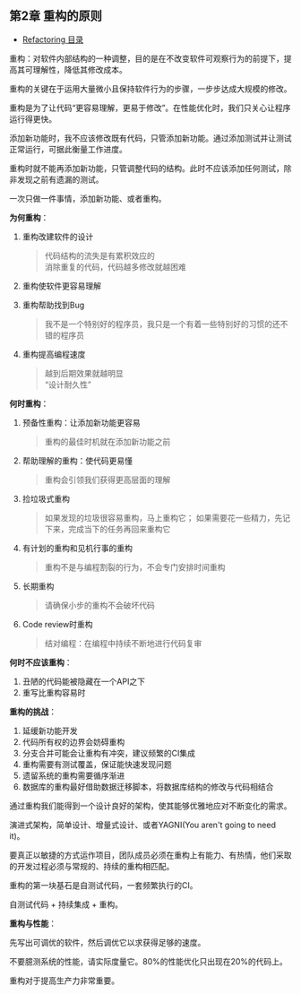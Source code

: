 ## 第2章 重构的原则

- [Refactoring 目录](./index.md)

重构：对软件内部结构的一种调整，目的是在不改变软件可观察行为的前提下，提高其可理解性，降低其修改成本。

重构的关键在于运用大量微小且保持软件行为的步骤，一步步达成大规模的修改。

重构是为了让代码“更容易理解，更易于修改”。在性能优化时，我们只关心让程序运行得更快。

添加新功能时，我不应该修改既有代码，只管添加新功能。通过添加测试并让测试正常运行，可据此衡量工作进度。

重构时就不能再添加新功能，只管调整代码的结构。此时不应该添加任何测试，除非发现之前有遗漏的测试。

一次只做一件事情，添加新功能、或者重构。

**为何重构**：

1. 重构改建软件的设计  

    > 代码结构的流失是有累积效应的  
    > 消除重复的代码，代码越多修改就越困难

2. 重构使软件更容易理解
3. 重构帮助找到Bug

    > 我不是一个特别好的程序员，我只是一个有着一些特别好的习惯的还不错的程序员

4. 重构提高编程速度

    > 越到后期效果就越明显  
    > “设计耐久性”

**何时重构**：

1. 预备性重构：让添加新功能更容易

    > 重构的最佳时机就在添加新功能之前

2. 帮助理解的重构：使代码更易懂

    > 重构会引领我们获得更高层面的理解

3. 捡垃圾式重构

    > 如果发现的垃圾很容易重构，马上重构它；
    > 如果需要花一些精力，先记下来，完成当下的任务再回来重构它

4. 有计划的重构和见机行事的重构

    > 重构不是与编程割裂的行为，不会专门安排时间重构

5. 长期重构

    > 请确保小步的重构不会破坏代码

6. Code review时重构

    > 结对编程：在编程中持续不断地进行代码复审

**何时不应该重构**：

1. 丑陋的代码能被隐藏在一个API之下
2. 重写比重构容易时

**重构的挑战**：

1. 延缓新功能开发
2. 代码所有权的边界会妨碍重构
3. 分支合并可能会让重构有冲突，建议频繁的CI集成
4. 重构需要有测试覆盖，保证能快速发现问题
5. 遗留系统的重构需要循序渐进
5. 数据库的重构最好借助数据迁移脚本，将数据库结构的修改与代码相结合

通过重构我们能得到一个设计良好的架构，使其能够优雅地应对不断变化的需求。

演进式架构，简单设计、增量式设计、或者YAGNI(You aren't going to need it)。

要真正以敏捷的方式运作项目，团队成员必须在重构上有能力、有热情，他们采取的开发过程必须与常规的、持续的重构相匹配。

重构的第一块基石是自测试代码，一套频繁执行的CI。

自测试代码 + 持续集成 + 重构。

**重构与性能**：

先写出可调优的软件，然后调优它以求获得足够的速度。

不要臆测系统的性能，请实际度量它。80%的性能优化只出现在20%的代码上。

重构对于提高生产力非常重要。